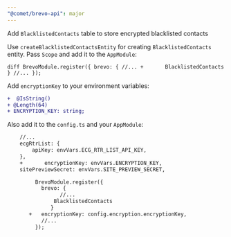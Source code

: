 ```yaml
---
"@comet/brevo-api": major
---
```


Add `BlacklistedContacts` table to store encrypted blacklisted contacts

Use `createBlacklistedContactsEntity` for creating `BlacklistedContacts` entity. Pass `Scope` and add it to the `AppModule`:

`diff
          BrevoModule.register({
            brevo: {
                  //...
      +       BlacklistedContacts
               }
            //...
          });
    `

Add `encryptionKey` to your environment variables:

```diff
+  @IsString()
+ @Length(64)
+ ENCRYPTION_KEY: string;
```

Also add it to the `config.ts` and your `AppModule`:

```diff
    //...
    ecgRtrList: {
        apiKey: envVars.ECG_RTR_LIST_API_KEY,
    },
    +       encryptionKey: envVars.ENCRYPTION_KEY,
    sitePreviewSecret: envVars.SITE_PREVIEW_SECRET,
```

```diff
         BrevoModule.register({
           brevo: {
                 //...
               BlacklistedContacts
              }
       +   encryptionKey: config.encryption.encryptionKey,
           //...
         });
```
